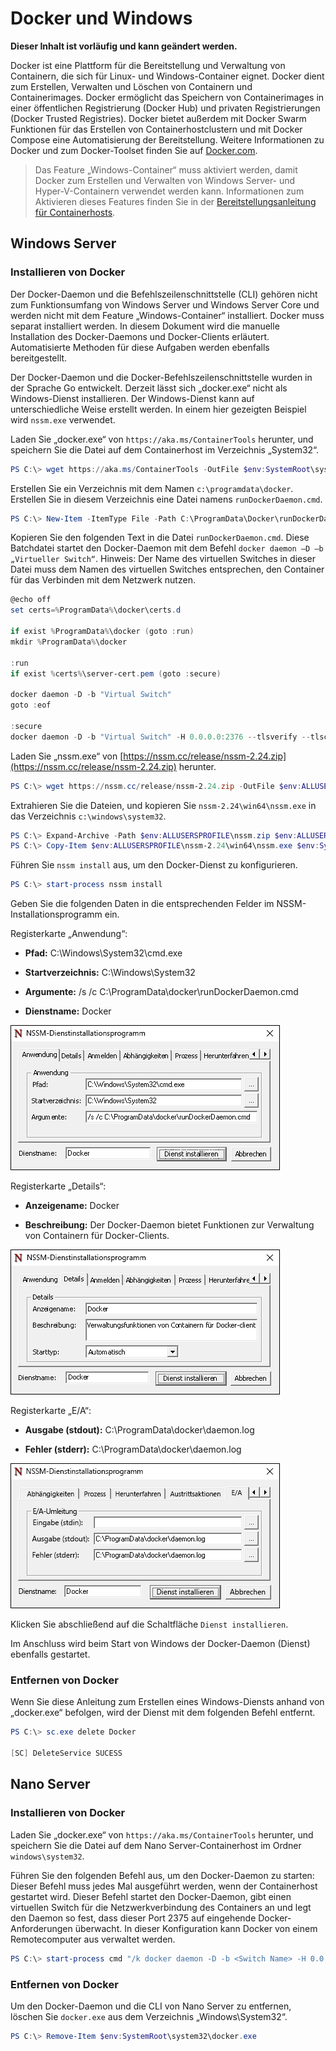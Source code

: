 # Docker und Windows

**Dieser Inhalt ist vorläufig und kann geändert werden.**

Docker ist eine Plattform für die Bereitstellung und Verwaltung von Containern, die sich für Linux- und Windows-Container eignet. Docker dient zum Erstellen, Verwalten und Löschen von Containern und Containerimages. Docker ermöglicht das Speichern von Containerimages in einer öffentlichen Registrierung (Docker Hub) und privaten Registrierungen (Docker Trusted Registries). Docker bietet außerdem mit Docker Swarm Funktionen für das Erstellen von Containerhostclustern und mit Docker Compose eine Automatisierung der Bereitstellung. Weitere Informationen zu Docker und zum Docker-Toolset finden Sie auf [Docker.com](https://www.docker.com/).

> Das Feature „Windows-Container“ muss aktiviert werden, damit Docker zum Erstellen und Verwalten von Windows Server- und Hyper-V-Containern verwendet werden kann. Informationen zum Aktivieren dieses Features finden Sie in der [Bereitstellungsanleitung für Containerhosts](./docker_windows.md).

## Windows Server

### Installieren von Docker

Der Docker-Daemon und die Befehlszeilenschnittstelle (CLI) gehören nicht zum Funktionsumfang von Windows Server und Windows Server Core und werden nicht mit dem Feature „Windows-Container“ installiert. Docker muss separat installiert werden. In diesem Dokument wird die manuelle Installation des Docker-Daemons und Docker-Clients erläutert. Automatisierte Methoden für diese Aufgaben werden ebenfalls bereitgestellt.

Der Docker-Daemon und die Docker-Befehlszeilenschnittstelle wurden in der Sprache Go entwickelt. Derzeit lässt sich „docker.exe“ nicht als Windows-Dienst installieren. Der Windows-Dienst kann auf unterschiedliche Weise erstellt werden. In einem hier gezeigten Beispiel wird `nssm.exe` verwendet.

Laden Sie „docker.exe“ von `https://aka.ms/ContainerTools` herunter, und speichern Sie die Datei auf dem Containerhost im Verzeichnis „System32“.

```powershell
PS C:\> wget https://aka.ms/ContainerTools -OutFile $env:SystemRoot\system32\docker.exe
```

Erstellen Sie ein Verzeichnis mit dem Namen `c:\programdata\docker`. Erstellen Sie in diesem Verzeichnis eine Datei namens `runDockerDaemon.cmd`.

```powershell
PS C:\> New-Item -ItemType File -Path C:\ProgramData\Docker\runDockerDaemon.cmd -Force
```

Kopieren Sie den folgenden Text in die Datei `runDockerDaemon.cmd`. Diese Batchdatei startet den Docker-Daemon mit dem Befehl `docker daemon –D –b „Virtueller Switch“`. Hinweis: Der Name des virtuellen Switches in dieser Datei muss dem Namen des virtuellen Switches entsprechen, den Container für das Verbinden mit dem Netzwerk nutzen.

```powershell
@echo off
set certs=%ProgramData%\docker\certs.d

if exist %ProgramData%\docker (goto :run)
mkdir %ProgramData%\docker

:run
if exist %certs%\server-cert.pem (goto :secure)

docker daemon -D -b "Virtual Switch"
goto :eof

:secure
docker daemon -D -b "Virtual Switch" -H 0.0.0.0:2376 --tlsverify --tlscacert=%certs%\ca.pem --tlscert=%certs%\server-cert.pem --tlskey=%certs%\server-key.pem
```
Laden Sie „nssm.exe“ von [https://nssm.cc/release/nssm-2.24.zip](https://nssm.cc/release/nssm-2.24.zip) herunter.

```powershell
PS C:\> wget https://nssm.cc/release/nssm-2.24.zip -OutFile $env:ALLUSERSPROFILE\nssm.zip
```

Extrahieren Sie die Dateien, und kopieren Sie `nssm-2.24\win64\nssm.exe` in das Verzeichnis `c:\windows\system32`.

```powershell
PS C:\> Expand-Archive -Path $env:ALLUSERSPROFILE\nssm.zip $env:ALLUSERSPROFILE
PS C:\> Copy-Item $env:ALLUSERSPROFILE\nssm-2.24\win64\nssm.exe $env:SystemRoot\system32
```
Führen Sie `nssm install` aus, um den Docker-Dienst zu konfigurieren.

```powershell
PS C:\> start-process nssm install
```

Geben Sie die folgenden Daten in die entsprechenden Felder im NSSM-Installationsprogramm ein.

Registerkarte „Anwendung“:

- **Pfad:** C:\Windows\System32\cmd.exe

- **Startverzeichnis:** C:\Windows\System32

- **Argumente:** /s /c C:\ProgramData\docker\runDockerDaemon.cmd

- **Dienstname:** Docker

![](media/nssm1.png)

Registerkarte „Details“:

- **Anzeigename:** Docker

- **Beschreibung:** Der Docker-Daemon bietet Funktionen zur Verwaltung von Containern für Docker-Clients.


![](media/nssm2.png)

Registerkarte „E/A“:

- **Ausgabe (stdout):** C:\ProgramData\docker\daemon.log

- **Fehler (stderr):** C:\ProgramData\docker\daemon.log


![](media/nssm3.png)

Klicken Sie abschließend auf die Schaltfläche `Dienst installieren`.

Im Anschluss wird beim Start von Windows der Docker-Daemon (Dienst) ebenfalls gestartet.

### Entfernen von Docker

Wenn Sie diese Anleitung zum Erstellen eines Windows-Diensts anhand von „docker.exe“ befolgen, wird der Dienst mit dem folgenden Befehl entfernt.

```powershell
PS C:\> sc.exe delete Docker

[SC] DeleteService SUCESS
```

## Nano Server

### Installieren von Docker

Laden Sie „docker.exe“ von `https://aka.ms/ContainerTools` herunter, und speichern Sie die Datei auf dem Nano Server-Containerhost im Ordner `windows\system32`.

Führen Sie den folgenden Befehl aus, um den Docker-Daemon zu starten: Dieser Befehl muss jedes Mal ausgeführt werden, wenn der Containerhost gestartet wird. Dieser Befehl startet den Docker-Daemon, gibt einen virtuellen Switch für die Netzwerkverbindung des Containers an und legt den Daemon so fest, dass dieser Port 2375 auf eingehende Docker-Anforderungen überwacht. In dieser Konfiguration kann Docker von einem Remotecomputer aus verwaltet werden.

```powershell
PS C:\> start-process cmd "/k docker daemon -D -b <Switch Name> -H 0.0.0.0:2375”
```

### Entfernen von Docker

Um den Docker-Daemon und die CLI von Nano Server zu entfernen, löschen Sie `docker.exe` aus dem Verzeichnis „Windows\System32“.

```powershell
PS C:\> Remove-Item $env:SystemRoot\system32\docker.exe
```




